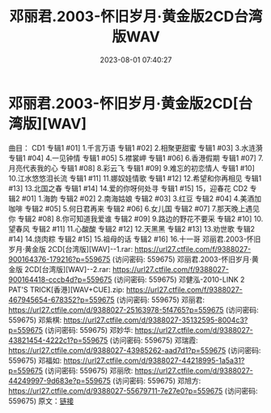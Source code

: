 ﻿---
title: 邓丽君.2003-怀旧岁月·黄金版2CD台湾版WAV
date: 2023-08-01 07:40:27
categories: WAV车载音乐、镜像
tags: 华语中文
---
# 邓丽君.2003-怀旧岁月·黄金版2CD[台湾版][WAV]

曲目：
CD1
专辑1 #01] 1.千言万语
专辑1 #02] 2.相聚更甜蜜
专辑1 #03] 3.水涟漪
专辑1 #04] 4.一见钟情
专辑1 #05] 5.襟裳岬
专辑1 #06] 6.香港假期
专辑1 #07] 7.月亮代表我的心
专辑1 #08] 8.彩云飞
专辑1 #09] 9.难忘的初恋情人
专辑1 #10] 10.江水悠悠泪长流
专辑1 #11] 11.娜奴娃情歌
专辑1 #12] 12.希望和你再相见
专辑1 #13] 13.北国之春
专辑1 #14] 14.爱的你呀何处寻
专辑1 #15] 15，迎春花
CD2
专辑2 #01] 1.海韵
专辑2 #02] 2.南海姑娘
专辑2 #03] 3.红豆
专辑2 #04] 4.美酒加咖啡
专辑2 #05] 5.何日君再来
专辑2 #06] 6.女儿国
专辑2 #07] 7.那天晚上遇见你
专辑2 #08] 8.你可知道我爱谁
专辑2 #09] 9.路边的野花不要采
专辑2 #10] 10.望春风
专辑2 #11] 11.心酸酸
专辑2 #12] 12.天黑黑
专辑2 #13] 13.劝世歌
专辑2 #14] 14.烧肉粽
专辑2 #15] 15.祖母的话
专辑2 #16] 16.十一哥
邓丽君.2003-怀旧岁月·黄金版 2CD[台湾版][WAV]--1.rar: https://url27.ctfile.com/f/9388027-900164376-179216?p=559675
(访问密码: 559675)
邓丽君.2003-怀旧岁月·黄金版 2CD[台湾版][WAV]--2.rar: https://url27.ctfile.com/f/9388027-900164418-cccb4d?p=559675
(访问密码: 559675)
邓健泓-2010-LINK 2 PAT'S TRICK[香港][WAV+CUE].zip: https://url27.ctfile.com/f/9388027-467945654-678352?p=559675
(访问密码: 559675)
邓丽君: https://url27.ctfile.com/d/9388027-25163978-5f4765?p=559675
(访问密码: 559675)
邓紫棋: https://url27.ctfile.com/d/9388027-35132595-8004c3?p=559675
(访问密码: 559675)
邓妙华: https://url27.ctfile.com/d/9388027-43821454-4222c1?p=559675
(访问密码: 559675)
邓瑞霞: https://url27.ctfile.com/d/9388027-43985262-aad7d1?p=559675
(访问密码: 559675)
邓福如: https://url27.ctfile.com/d/9388027-44218995-1a5a31?p=559675
(访问密码: 559675)
邓丽欣: https://url27.ctfile.com/d/9388027-44249997-9d683e?p=559675
(访问密码: 559675)
邓旭方: https://url27.ctfile.com/d/9388027-55679711-7e27e0?p=559675
(访问密码: 559675)
原文：[链接](https://blog.sina.com.cn/s/blog_1647c7e76010312wz.html)